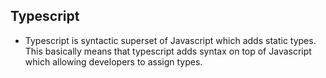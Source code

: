 ## Typescript
- Typescript is syntactic superset of Javascript which adds static types. This basically means  that typescript adds syntax on top of Javascript which allowing developers to assign types.